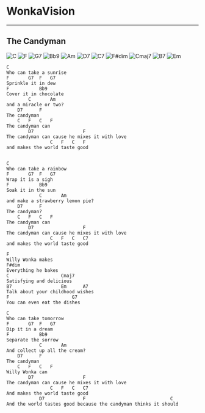 # WonkaVision
---

## The Candyman

![C](https://ukuchords.com/chords/C/C.png "C")
![F](https://ukuchords.com/chords/F/F.png "F")
![G7](https://ukuchords.com/chords/G/G7.png "G7")
![Bb9](https://ukuchords.com/chords/Bb/Bb9.png "Bb9")
![Am](https://ukuchords.com/chords/A/Am.png "Am")
![D7](https://ukuchords.com/chords/D/D7.png "D7")
![C7](https://ukuchords.com/chords/C/C7.png "C7")
![F#dim](https://ukuchords.com/chords/Gb/Gbdim.png "F#dim")
![Cmaj7](https://ukuchords.com/chords/C/Cmaj7.png "Cmaj7")
![B7](https://ukuchords.com/chords/B/B7.png "B7")
![Em](https://ukuchords.com/chords/E/Em.png "Em")

```
C
Who can take a sunrise
F		G7	F	G7
Sprinkle it in dew
F			Bb9
Cover it in chocolate
		C 		Am
and a miracle or two?
	D7		F
The candyman
	C 	F	C 	F
The candyman can
		D7					F
The candyman can cause he mixes it with love
				C 	F	C 	F
and makes the world taste good


C
Who can take a rainbow
F		G7	F	G7
Wrap it is a sigh
F			Bb9
Soak it in the sun
			C 		Am
and make a strawberry lemon pie?
	D7		F
The candyman?
	C 	F	C 	F
The candyman can
		D7					F
The candyman can cause he mixes it with love
				C 	F	C 	C7
and makes the world taste good

F
Willy Wonka makes
F#dim
Everything he bakes
C 					Cmaj7
Satisfying and delicious
B7					Em		A7
Talk about your childhood wishes
F						G7
You can even eat the dishes

C
Who can take tomorrow
F		G7	F	G7
Dip it in a dream
F			Bb9
Separate the sorrow
			C 		Am
And collect up all the cream?
	D7		F
The candyman
	C 	F	C 	F
Willy Wonka can
		D7					F
The candyman can cause he mixes it with love
				C 	F	C 	C7
And makes the world taste good
			D7				F								C
And the world tastes good because the candyman thinks it should
```